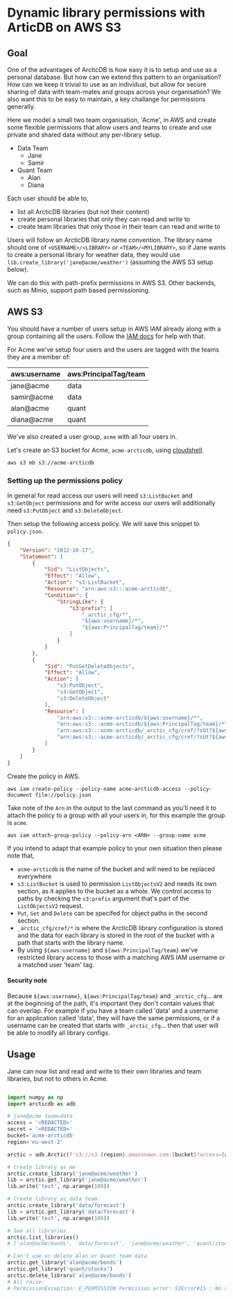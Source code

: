 # Dynamic library permissions with ArticDB on AWS S3

## Goal

One of the advantages of ArcticDB is how easy it is to setup and use as a personal database.  But how can we extend this pattern to an organisation?  How can we keep it trivial to use as an individual, but allow for secure sharing of data with team-mates and groups across your organisation?  We also want this to be easy to maintain, a key challange for permissions generally.

Here we model a small two team organisation, 'Acme', in AWS and create some flexible permissions that allow users and teams to create
and use private and shared data without any per-library setup.

- Data Team
    - Jane
    - Samir
- Quant Team
    - Alan
    - Diana

Each user should be able to, 
- list all ArcticDB libraries (but not their content)
- create personal libraries that only they can read and write to
- create team libraries that only those in their team can read and write to

Users will follow an ArcticDB library name convention.  The library name should one of `<USERNAME>/<LIBRARY>` or `<TEAM>/<MYLIBRARY>`, so if Jane wants to create a personal library for weather data, they would use `lib.create_library('jane@acme/weather')` (assuming the AWS S3 setup below).

We can do this with path-prefix permissions in AWS S3.  Other backends, such as Minio, support path based permissioning.

## AWS S3

You should have a number of users setup in AWS IAM already along with a group containing all the users.  Follow the [IAM docs](https://docs.aws.amazon.com/IAM/latest/UserGuide/getting-started.html) for help with that.

For Acme we've setup four users and the users are tagged with the teams they are a member of:

| aws:username | aws:PrincipalTag/team |
| ------------ | --------------------- |
| jane@acme    | data |
| samir@acme   | data |
| alan@acme    | quant |
| diana@acme   | quant |

We've also created a user group, `acme` with all four users in.

Let's create an S3 bucket for Acme, `acme-arcticdb`, using [cloudshell](https://console.aws.amazon.com/cloudshell/).
```sh
aws s3 mb s3://acme-arcticdb
```

### Setting up the permissions policy

In general for read access our users will need `s3:ListBucket` and `s3:GetObject` permissions and for write access our users will additionally need `s3:PutObject` and `s3:DeleteObject`.

Then setup the following access policy.  We will save this snippet to `policy.json`.
```json
{
    "Version": "2012-10-17",
    "Statement": [
        {
            "Sid": "ListObjects",
            "Effect": "Allow",
            "Action": "s3:ListBucket",
            "Resource": "arn:aws:s3:::acme-arcticdb",
            "Condition": {
                "StringLike": {
                    "s3:prefix": [
                        "_arctic_cfg/*",
                        "${aws:username}/*",
                        "${aws:PrincipalTag/team}/*"
                    ]
                }
            }
        },
        {
            "Sid": "PutGetDeleteObjects",
            "Effect": "Allow",
            "Action": [
                "s3:PutObject",
                "s3:GetObject",
                "s3:DeleteObject"
            ],
            "Resource": [
                "arn:aws:s3:::acme-arcticdb/${aws:username}/*",
                "arn:aws:s3:::acme-arcticdb/${aws:PrincipalTag/team}/*",
                "arn:aws:s3:::acme-arcticdb/_arctic_cfg/cref/?sUt?${aws:username}/*",
                "arn:aws:s3:::acme-arcticdb/_arctic_cfg/cref/?sUt?${aws:PrincipalTag/team}/*"
            ]
        }
    ]
}
```

Create the policy in AWS.
```
aws iam create-policy --policy-name acme-arcticdb-access --policy-document file://policy.json
```

Take note of the `Arn` in the output to the last command as you'll need it to attach the policy to a group
with all your users in, for this example the group is `acme`.
```
aws iam attach-group-policy --policy-arn <ARN> --group-name acme
```

If you intend to adapt that example policy to your own situation then please note that,
- `acme-arcticdb` is the name of the bucket and will need to be replaced everywhere
- `s3:ListBucket` is used to permission `ListObjectsV2` and needs its own section, as it applies to the bucket as a whole.  We control access to paths by checking the `s3:prefix` argument that's part of the `ListObjectsV2` request.
- `Put`, `Get` and `Delete` can be specifed for object paths in the second section.
- `_arctic_cfg/cref/*` is where the ArcticDB library configuration is stored and the data for each library is stored in the root of the bucket with a path that starts with the library name.
- By using `${aws:username}` and `${aws:PrincipalTag/team}` we've restricted library access
to those with a matching AWS IAM username or a matched user 'team' tag.

#### Security note

Because `${aws:username}`, `${aws:PrincipalTag/team}` and `_arctic_cfg`... are at the beginning of the path, it's important they don't contain values that can overlap. For example if you have a team called 'data' and a username for an application called 'data', they will have the same permissions, or if a username can be created that starts with `_arctic_cfg`... then that user will be able to modify all library configs.

## Usage

Jane can now list and read and write to their own libraries and team libraries, but not to others in Acme.

```python

import numpy as np
import arcticdb as adb

# jane@acme team=data
access = '<REDACTED>'
secret = '<REDACTED>'
bucket='acme-arcticdb'
region='eu-west-2'

arctic = adb.Arctic(f's3://s3.{region}.amazonaws.com:{bucket}?access={access}&secret={secret}')

# Create library as me
arctic.create_library('jane@acme/weather')
lib = arctic.get_library('jane@acme/weather')
lib.write('test', np.arange(100))

# Create library as data team
arctic.create_library('data/forecast')
lib = arctic.get_library('data/forecast')
lib.write('test', np.arange(100))

# See all libraries
arctic.list_libraries()
# ['alan@acme/bonds', 'data/forecast', 'jane@acme/weather', 'quant/stocks']

# Can't use or delete Alan or Quant team data
arctic.get_library('alan@acme/bonds')
arctic.get_library('quant/stocks')
arctic.delete_libraru('alan@acme/bonds')
# All raise:
# PermissionException: E_PERMISSION Permission error: S3Error#15 : No response body.
```